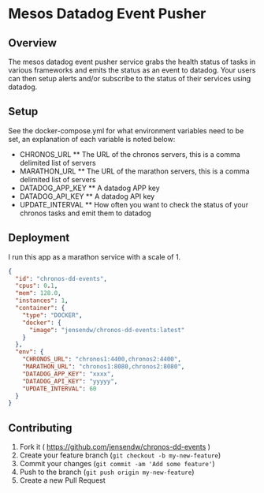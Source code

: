# Mesos Datadog Event Pusher

## Overview
The mesos datadog event pusher service grabs the health status of tasks in various frameworks and emits the status as an event to datadog.  Your users can then setup alerts and/or subscribe to the status of their services using datadog.

## Setup

See the docker-compose.yml for what environment variables need to be set, an explanation of each variable is noted below:

* CHRONOS_URL
** The URL of the chronos servers, this is a comma delimited list of servers
* MARATHON_URL
** The URL of the marathon servers, this is a comma delimited list of servers
* DATADOG_APP_KEY
** A datadog APP key
* DATADOG_API_KEY
** A datadog API key
* UPDATE_INTERVAL
** How often you want to check the status of your chronos tasks and emit them to datadog

## Deployment

I run this app as a marathon service with a scale of 1.

```json
{
  "id": "chronos-dd-events",
  "cpus": 0.1,
  "mem": 128.0,
  "instances": 1,
  "container": {
    "type": "DOCKER",
    "docker": {
      "image": "jensendw/chronos-dd-events:latest"
    }
  },
  "env": {
    "CHRONOS_URL": "chronos1:4400,chronos2:4400",
    "MARATHON_URL": "chronos1:8080,chronos2:8080",
    "DATADOG_APP_KEY": "xxxx",
    "DATADOG_API_KEY": "yyyyy",
    "UPDATE_INTERVAL": 60
  }
}
```


## Contributing

1. Fork it ( https://github.com/jensendw/chronos-dd-events )
2. Create your feature branch (`git checkout -b my-new-feature`)
3. Commit your changes (`git commit -am 'Add some feature'`)
4. Push to the branch (`git push origin my-new-feature`)
5. Create a new Pull Request
